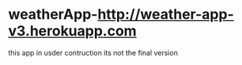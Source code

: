 # weatherApp-<http://weather-app-v3.herokuapp.com>
this app in usder contruction 
its not the final version
